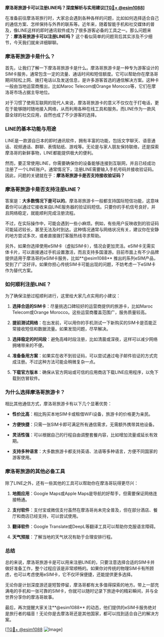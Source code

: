 **摩洛哥旅游卡可以注册LINE吗？深度解析与实用建议[[TG💪+ @esim1088](https://t.me/s/esim1088)]**

在准备前往摩洛哥旅行时，大家总会遇到各种各样的问题，比如如何选择适合自己的通信方案、怎样保持与外界的联系等。近年来，随着智能手机和社交媒体的普及，像LINE这样的即时通讯软件成为了很多游客必备的工具之一。那么问题来了：**摩洛哥旅游卡可以注册LINE吗？** 这个看似简单的问题背后其实涉及不少细节，今天我们就来详细聊聊。

### **摩洛哥旅游卡是什么？**
首先，让我们了解一下摩洛哥旅游卡是什么。摩洛哥旅游卡是一种专为游客设计的SIM卡服务，通常包含一定的流量、通话时间和短信额度。它可以帮助你在摩洛哥期间轻松上网、拨打电话以及发送信息，是许多游客首选的通信解决方案。这种卡一般由当地运营商推出，比如Maroc Telecom或Orange Morocco等，它们在摩洛哥市场占据主导地位。

对于习惯了使用互联网的现代人来说，摩洛哥旅游卡的意义不仅仅在于打电话，更在于能够随时随地接入网络，从而利用各种在线工具和服务。而LINE作为一款风靡全球的社交应用，自然也成了不少游客的选择。

### **LINE的基本功能与用途**
LINE是一款源自日本的即时通讯软件，拥有丰富的功能，包括文字聊天、语音通话、视频通话、群聊、表情贴纸、游戏等。无论是与家人朋友保持联络，还是探索摩洛哥的新鲜事物，LINE都能提供极大的便利。

然而，要正常使用LINE，你需要确保你的设备能够连接到互联网，并且已经成功注册了一个LINE账户。通常情况下，注册LINE需要输入手机号码并接收验证码。因此，问题的关键就在于：**摩洛哥旅游卡是否支持接收验证码？**

### **摩洛哥旅游卡是否支持注册LINE？**
答案是：**大多数情况下是可以的**。摩洛哥旅游卡一般都支持国际短信功能，这意味着你可以通过它接收来自LINE服务器的验证码短信。只要你的手机信号良好，并且网络稳定，就能顺利完成注册流程。

不过，在实际操作中，可能会遇到一些小麻烦。例如，有些用户反映收到的验证码可能延迟较长，甚至无法及时到达。这种情况通常与网络状况有关，建议你在安静的地方尝试多次，或者直接拨打客服热线寻求帮助。

另外，如果你选择使用eSIM卡（虚拟SIM卡），情况会更加灵活。eSIM卡无需实体卡片，可以直接通过手机设置激活，而且支持多国漫游。目前市面上有不少品牌提供适用于摩洛哥的eSIM卡服务，比如**@esim1088** 推出的系列eSIM产品，受到了广泛好评。如果你担心传统SIM卡可能出现的问题，不妨考虑一下eSIM卡作为替代方案。

### **如何顺利注册LINE？**
为了确保注册过程顺利进行，这里给大家几点实用的小建议：

1. **选择合适的SIM卡**：尽量挑选口碑较好的运营商提供的旅游卡，比如Maroc Telecom或Orange Morocco。这些运营商覆盖范围广，服务质量较高。
   
2. **提前测试网络**：在出发前，可以用你的手机测试一下新购买的SIM卡是否能正常接收短信和数据流量。如果发现问题，尽早解决。

3. **选择稳定的时间段**：避免高峰时段注册，比如清晨或深夜，这样可以减少网络拥堵带来的不便。

4. **准备备用方案**：如果实在收不到验证码，可以尝试通过电子邮件验证的方式完成注册。不过这种方法可能会稍微复杂一点。

5. **下载官方版本**：确保从官方网站或可信的应用商店下载LINE应用程序，以免下载到仿冒软件。

### **为什么选择摩洛哥旅游卡？**
相比其他通信方式，摩洛哥旅游卡有以下几个显著优势：

- **性价比高**：相比购买本地SIM卡或租借WiFi设备，旅游卡的价格更为亲民。
  
- **方便快捷**：只需一张SIM卡即可满足所有通信需求，无需额外携带其他设备。

- **灵活性强**：可以根据自己的行程自由调整套餐内容，比如增加流量或延长有效期。

- **支持多种语言**：大多数旅游卡都支持英语、法语等多种语言，方便不同国家的游客使用。

### **摩洛哥旅游的其他必备工具**
除了LINE之外，还有一些其他的工具可以帮助你在摩洛哥玩得更尽兴：

1. **地图应用**：Google Maps或Apple Maps是导航的好帮手，但需要保证网络连接畅通。
   
2. **支付软件**：支付宝或微信支付虽然在摩洛哥尚未完全普及，但在部分酒店、餐厅和商店已经支持，可以尝试使用。
   
3. **翻译软件**：Google Translate或DeepL等翻译工具可以帮助你克服语言障碍。

4. **天气预报**：了解当地的天气状况有助于合理安排行程。

### **总结**
总的来说，摩洛哥旅游卡是可以用来注册LINE的，只要注意选择合适的SIM卡并做好准备工作，整个过程应该是非常顺畅的。如果你对传统的物理SIM卡有所顾虑，也可以考虑使用eSIM卡，它不仅环保便捷，还能提供更多选择。

无论你是计划深度游还是短暂停留，摩洛哥都有太多值得探索的地方。带上一部充满电的手机和一张可靠的SIM卡，你就可以随时记录下旅途中的精彩瞬间，并与全世界分享你的摩洛哥故事。

最后，再次提醒大家关注**@esim1088** 的动态，他们提供的eSIM卡服务绝对是旅行者的福音！无论你是去摩洛哥还是其他国家，都可以找到适合自己的解决方案。

[[TG💪+ @esim1088](https://t.me/s/esim1088) ![Image](https://i.postimg.cc/4NQfJmqS/Snipaste-2025-05-13-00-14-12.png)]